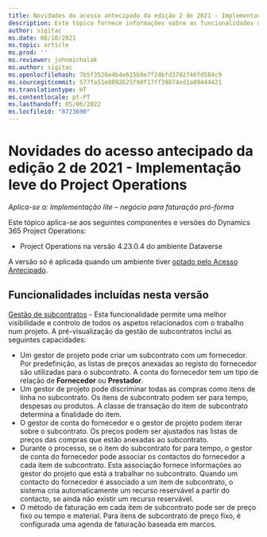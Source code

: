 ```yaml
---
title: Novidades do acesso antecipado da edição 2 de 2021 - Implementação leve do Project Operations
description: Este tópico fornece informações sobre as funcionalidades disponíveis na versão de acesso antecipado da edição 2 de 2021 da implementação leve do Project Operations.
author: sigitac
ms.date: 08/10/2021
ms.topic: article
ms.prod: ''
ms.reviewer: johnmichalak
ms.author: sigitac
ms.openlocfilehash: 7b5f3528e4b4e615b8e7f24bfd3702746fd584c9
ms.sourcegitcommit: 577fa51e0892625f98f17ff39874ed1a09444421
ms.translationtype: HT
ms.contentlocale: pt-PT
ms.lasthandoff: 05/06/2022
ms.locfileid: "8723690"
---
```

# <a name="whats-new-2021-wave-2-early-access---project-operations-lite-deployment"></a>Novidades do acesso antecipado da edição 2 de 2021 - Implementação leve do Project Operations

_Aplica-se a: Implementação lite – negócio para faturação pró-forma_

Este tópico aplica-se aos seguintes componentes e versões do Dynamics 365 Project Operations:

  - Project Operations na versão 4.23.0.4 do ambiente Dataverse

A versão só é aplicada quando um ambiente tiver [optado pelo Acesso Antecipado](/power-platform/admin/opt-in-early-access-updates#how-to-enable-early-access-updates).

## <a name="features-included-in-this-release"></a>Funcionalidades incluídas nesta versão

[Gestão de subcontratos](/dynamics365/project-operations/pro/subcontracting/managing-subcontracts-overview) - Esta funcionalidade permite uma melhor visibilidade e controlo de todos os aspetos relacionados com o trabalho num projeto. A pré-visualização da gestão de subcontratos inclui as seguintes capacidades:

  - Um gestor de projeto pode criar um subcontrato com um fornecedor. Por predefinição, as listas de preços anexadas ao registo do fornecedor são utilizadas para o subcontrato. A conta do fornecedor tem um tipo de relação de **Fornecedor** ou **Prestador**.
  - Um gestor de projeto pode discriminar todas as compras como itens de linha no subcontrato. Os itens de subcontrato podem ser para tempo, despesas ou produtos. A classe de transação do item de subcontrato determina a finalidade do item.
  - O gestor de conta do fornecedor e o gestor de projeto podem iterar sobre o subcontrato. Os preços podem ser ajustados nas listas de preços das compras que estão anexadas ao subcontrato.
  - Durante o processo, se o item do subcontrato for para tempo, o gestor de conta do fornecedor pode associar os contactos do fornecedor a cada item de subcontrato. Esta associação fornece informações ao gestor do projeto que está a trabalhar no subcontrato. Quando um contacto do fornecedor é associado a um item de subcontrato, o sistema cria automaticamente um recurso reservável a partir do contacto, se ainda não existir um recurso reservável.
  - O método de faturação em cada item de subcontrato pode ser de preço fixo ou tempo e material. Para itens de subcontrato de preço fixo, é configurada uma agenda de faturação baseada em marcos.
